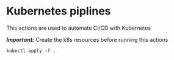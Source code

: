 # Kubernetes piplines
This actions are used to automate CI/CD with Kubernetes

***Important:*** Create the k8s resources before running this actions
```
kubectl apply -f .
```
